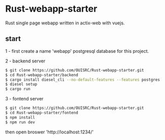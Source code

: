 # Rust-webapp-starter
Rust single page webapp written in actix-web with vuejs.

## start
1 - first create a name 'webapp' postgresql database for this project.

2 - backend server
```bash
$ git clone https://github.com/OUISRC/Rust-webapp-starter.git
$ cd Rust-webapp-starter/backend
$ cargo install diesel_cli --no-default-features --features postgres
$ diesel setup
$ cargo run
```
3 - fontend server
```bash
$ git clone https://github.com/OUISRC/Rust-webapp-starter.git
$ cd Rust-webapp-starter/fontend
$ npm install
$ npm run dev
```
then open broswer 'http://localhost:1234/'
